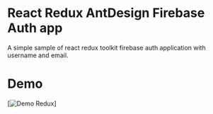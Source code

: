 # React Redux AntDesign Firebase Auth app
A simple sample of react redux toolkit firebase auth application with username and email.

# Demo
[![Demo Redux](https://github.com/Canoir/redux_firebase_auth/blob/master/prev.gif)]

